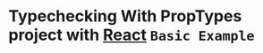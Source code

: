 # Typechecking With PropTypes project with [React](https://reactjs.org/docs/typechecking-with-proptypes.html) `Basic Example`